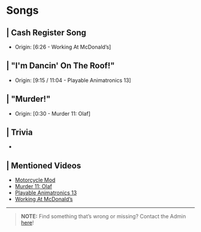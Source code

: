 # Songs


## | Cash Register Song
- Origin: \[6:26 - Working At McDonald’s]

## | "I'm Dancin' On The Roof!"
- Origin: \[9:15 / 11:04 - Playable Animatronics 13]

## | "Murder!"
- Origin: \[0:30 - Murder 11: Olaf]

## | Trivia
- 


## | Mentioned Videos
- [Motorcycle Mod](https://youtu.be/gNREBUzmn98)
- [Murder 11: Olaf](https://youtu.be/g2tvu5gFGhI)
- [Playable Animatronics 13](https://youtu.be/BDXvE6cAUkA)
- [Working At McDonald’s](https://youtu.be/ybS5js68e2E)

----

>**NOTE:** Find something that’s wrong or missing? Contact the Admin [here](chapter_2.html)!